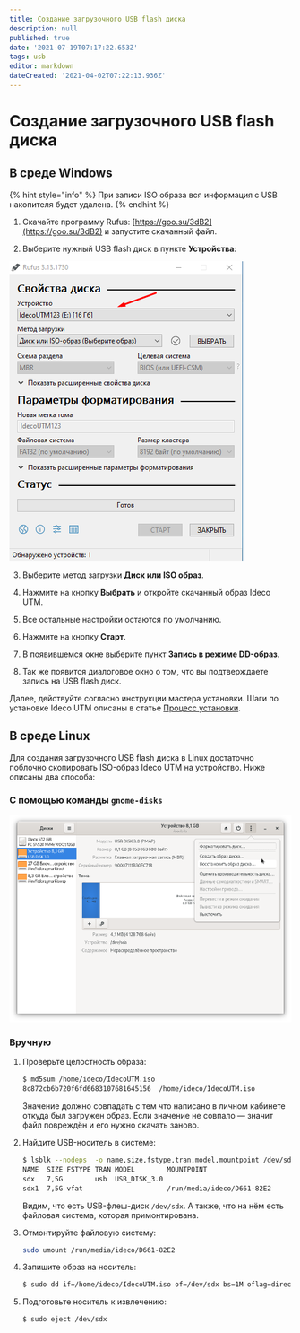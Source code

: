 ```yaml
---
title: Создание загрузочного USB flash диска
description: null
published: true
date: '2021-07-19T07:17:22.653Z'
tags: usb
editor: markdown
dateCreated: '2021-04-02T07:22:13.936Z'
---
```


# Создание загрузочного USB flash диска

## В среде Windows

{% hint style="info" %}
При записи ISO образа вся информация с USB накопителя будет удалена. 
{% endhint %}

1. Скачайте программу Rufus: [https://goo.su/3dB2](https://goo.su/3dB2) и запустите скачанный файл.

2. Выберите нужный USB flash диск в пункте **Устройства**:

![](.gitbook/assets/screenshot_1.png)

3. Выберите метод загрузки **Диск или ISO образ**.

4. Нажмите на кнопку **Выбрать** и откройте скачанный образ Ideco UTM.

5. Все остальные настройки остаются по умолчанию.

6. Нажмите на кнопку **Старт**.

7. В появившемся окне выберите пункт **Запись в режиме DD-образ**.

8. Так же появится диалоговое окно о том, что вы подтверждаете запись на USB flash диск.

Далее, действуйте согласно инструкции мастера установки. Шаги по установке Ideco UTM описаны в статье [Процесс установки](https://app.gitbook.com/@ideco/s/idecoutm/~/drafts/-MfmEVtdj_kVY9AhFtLy/process-ustanovki).

## В среде Linux

Для создания загрузочного USB flash диска в Linux достаточно поблочно скопировать ISO-образ Ideco UTM на устройство. Ниже описаны два способа:

### С помощью  команды `gnome-disks`

![](.gitbook/assets/gnome-disks3.png)

### Вручную

1. Проверьте целостность образа:

   ```bash
   $ md5sum /home/ideco/IdecoUTM.iso
   8c872cb6b720f6fd6683107681645156  /home/ideco/IdecoUTM.iso
   ```

   Значение должно совпадать с тем что написано в личном кабинете откуда был загружен образ. Если значение не совпало — значит файл повреждён и его нужно скачать заново.

2. Найдите USB-носитель в системе:

   ```bash
   $ lsblk --nodeps  -o name,size,fstype,tran,model,mountpoint /dev/sd*
   NAME  SIZE FSTYPE TRAN MODEL        MOUNTPOINT
   sdx   7,5G        usb  USB_DISK_3.0 
   sdx1  7,5G vfat                     /run/media/ideco/D661-82E2
   ```

   Видим, что есть USB-флеш-диск `/dev/sdx`. А также, что на нём есть файловая система, которая примонтирована.

3. Отмонтируйте файловую систему:

   ```bash
   sudo umount /run/media/ideco/D661-82E2
   ```

4. Запишите образ на носитель:

   ```bash
   $ sudo dd if=/home/ideco/IdecoUTM.iso of=/dev/sdx bs=1M oflag=direct status=progress
   ```

5. Подготовьте носитель к извлечению:

   ```text
   $ sudo eject /dev/sdx
   ```

